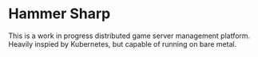 # Hammer Sharp

This is a work in progress distributed game server management platform.
Heavily inspied by Kubernetes, but capable of running on bare metal.
